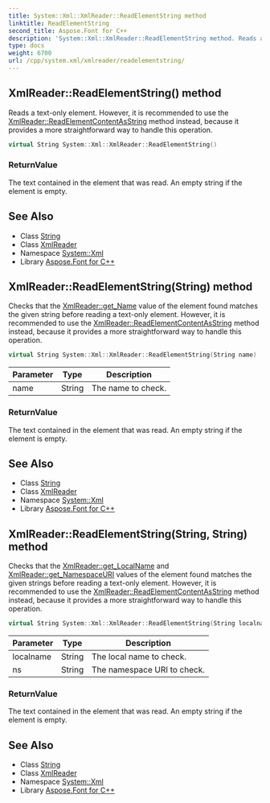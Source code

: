 ```yaml
---
title: System::Xml::XmlReader::ReadElementString method
linktitle: ReadElementString
second_title: Aspose.Font for C++
description: 'System::Xml::XmlReader::ReadElementString method. Reads a text-only element. However, it is recommended to use the XmlReader::ReadElementContentAsString method instead, because it provides a more straightforward way to handle this operation in C++.'
type: docs
weight: 6700
url: /cpp/system.xml/xmlreader/readelementstring/
---
```

## XmlReader::ReadElementString() method


Reads a text-only element. However, it is recommended to use the [XmlReader::ReadElementContentAsString](../readelementcontentasstring/) method instead, because it provides a more straightforward way to handle this operation.

```cpp
virtual String System::Xml::XmlReader::ReadElementString()
```


### ReturnValue

The text contained in the element that was read. An empty string if the element is empty.

## See Also

* Class [String](../../../system/string/)
* Class [XmlReader](../)
* Namespace [System::Xml](../../)
* Library [Aspose.Font for C++](../../../)
## XmlReader::ReadElementString(String) method


Checks that the [XmlReader::get_Name](../get_name/) value of the element found matches the given string before reading a text-only element. However, it is recommended to use the [XmlReader::ReadElementContentAsString](../readelementcontentasstring/) method instead, because it provides a more straightforward way to handle this operation.

```cpp
virtual String System::Xml::XmlReader::ReadElementString(String name)
```


| Parameter | Type | Description |
| --- | --- | --- |
| name | String | The name to check. |

### ReturnValue

The text contained in the element that was read. An empty string if the element is empty.

## See Also

* Class [String](../../../system/string/)
* Class [XmlReader](../)
* Namespace [System::Xml](../../)
* Library [Aspose.Font for C++](../../../)
## XmlReader::ReadElementString(String, String) method


Checks that the [XmlReader::get_LocalName](../get_localname/) and [XmlReader::get_NamespaceURI](../get_namespaceuri/) values of the element found matches the given strings before reading a text-only element. However, it is recommended to use the [XmlReader::ReadElementContentAsString](../readelementcontentasstring/) method instead, because it provides a more straightforward way to handle this operation.

```cpp
virtual String System::Xml::XmlReader::ReadElementString(String localname, String ns)
```


| Parameter | Type | Description |
| --- | --- | --- |
| localname | String | The local name to check. |
| ns | String | The namespace URI to check. |

### ReturnValue

The text contained in the element that was read. An empty string if the element is empty.

## See Also

* Class [String](../../../system/string/)
* Class [XmlReader](../)
* Namespace [System::Xml](../../)
* Library [Aspose.Font for C++](../../../)

